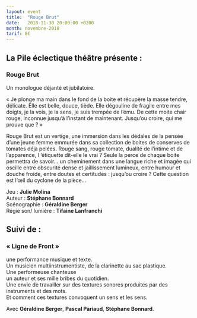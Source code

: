 ```yaml
---
layout: event
title:  "Rouge Brut"
date:   2018-11-30 20:00:00 +0200
month: novembre-2018
tarif: 8€
---
```


## La Pile éclectique théâtre présente :

### Rouge Brut 

Un monologue déjanté et jubilatoire.  

« Je plonge ma main dans le fond de la boite et récupère la masse tendre, délicate. Elle est belle, douce, tiède. Elle dégouline de fragile entre mes doigts, je la vois, je la sens, je suis trempée de l’ému. De cette moite chair rouge, inconnue jusqu’à l’instant de maintenant. Jusqu’ou croire, qui me prouve que ? »  

Rouge Brut est un vertige, une immersion dans les dédales de la pensée d’une jeune femme emmurée dans sa collection de boites de conserves de tomates déjà pelées. Rouge sang, rouge tomate, dualité de l’intime et de l’apparence, l ‘étiquette dit-elle le vrai ? Seule la perce de chaque boite permettra de savoir… un cheminement dans une langue riche et imagée qui oscille entre obscurité dense et jaillissement lumineux, entre humour et douche froide, entre doutes et certitudes : jusqu’ou croire ? Cette question est l’œil du cyclone de la pièce…

Jeu : **Julie Molina**  
Auteur : **Stéphane Bonnard**  
Scénographie : **Géraldine Berger**  
Régie son/ lumière : **Tifaine Lanfranchi**

## Suivi de :

### **« Ligne de Front »**  

une performance musique et texte.  
Un musicien multiinstrumentiste, de la clarinette au sac plastique.  
Une performeuse chanteuse  
un auteur et ses mille bribes du quotidien.  
Une envie de travailler sur des textures sonores produites par des  
instruments et des mots.  
Et comment ces textures convoquent un sens et les sens.

Avec **Géraldine Berger**, **Pascal Pariaud**, **Stéphane Bonnard**.
